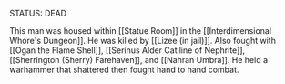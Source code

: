 STATUS: DEAD

This man was housed within [[Statue Room]] in the [[Interdimensional Whore's Dungeon]]. He was killed by [[Lizee (in jail)]]. Also fought with [[Ogan the Flame Shell]], [[Serinus Alder Catiline of Nephrite]], [[Sherrington (Sherry) Farehaven]], and [[Nahran Umbra]]. He held a warhammer that shattered then fought hand to hand combat.